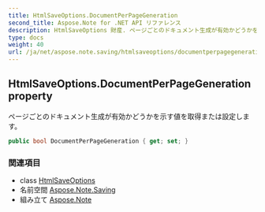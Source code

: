 ```yaml
---
title: HtmlSaveOptions.DocumentPerPageGeneration
second_title: Aspose.Note for .NET API リファレンス
description: HtmlSaveOptions 財産. ページごとのドキュメント生成が有効かどうかを示す値を取得または設定します
type: docs
weight: 40
url: /ja/net/aspose.note.saving/htmlsaveoptions/documentperpagegeneration/
---
```

## HtmlSaveOptions.DocumentPerPageGeneration property

ページごとのドキュメント生成が有効かどうかを示す値を取得または設定します。

```csharp
public bool DocumentPerPageGeneration { get; set; }
```

### 関連項目

* class [HtmlSaveOptions](../)
* 名前空間 [Aspose.Note.Saving](../../htmlsaveoptions/)
* 組み立て [Aspose.Note](../../../)


